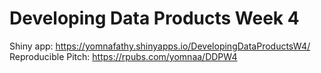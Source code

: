 # Developing Data Products Week 4

Shiny app: <https://yomnafathy.shinyapps.io/DevelopingDataProductsW4/>
Reproducible Pitch: <https://rpubs.com/yomnaa/DDPW4>
